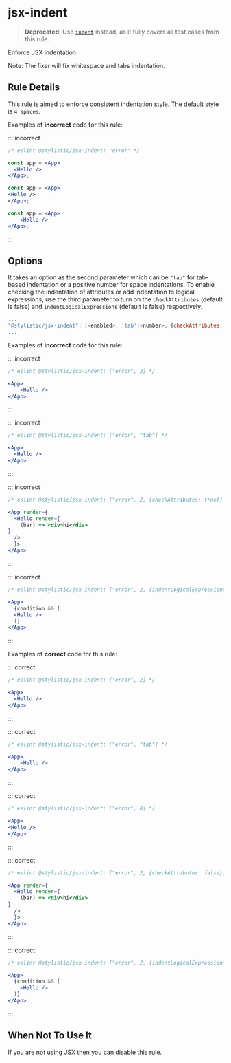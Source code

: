 # jsx-indent

> **Deprecated**: Use [`indent`](https://eslint.style/rules/default/indent) instead, as it fully covers all test cases from this rule.

Enforce JSX indentation.

Note: The fixer will fix whitespace and tabs indentation.

## Rule Details

This rule is aimed to enforce consistent indentation style. The default style is `4 spaces`.

Examples of **incorrect** code for this rule:

::: incorrect

```jsx
/* eslint @stylistic/jsx-indent: "error" */

const app = <App>
  <Hello />
</App>;

const app = <App>
<Hello />
</App>;

const app = <App>
	<Hello />
</App>;
```

:::

## Options

It takes an option as the second parameter which can be `"tab"` for tab-based indentation or a positive number for space indentations.
To enable checking the indentation of attributes or add indentation to logical expressions, use the third parameter to turn on the `checkAttributes` (default is false) and `indentLogicalExpressions` (default is false) respectively.

```js
...
"@stylistic/jsx-indent": [<enabled>, 'tab'|<number>, {checkAttributes: <boolean>, indentLogicalExpressions: <boolean>}]
...
```

Examples of **incorrect** code for this rule:

::: incorrect

```jsx
/* eslint @stylistic/jsx-indent: ["error", 2] */

<App>
    <Hello />
</App>
```

:::

::: incorrect

```jsx
/* eslint @stylistic/jsx-indent: ["error", "tab"] */

<App>
  <Hello />
</App>
```

:::

::: incorrect

```jsx
/* eslint @stylistic/jsx-indent: ["error", 2, {checkAttributes: true}] */

<App render={
  <Hello render={
    (bar) => <div>hi</div>
}
  />
  }>
</App>
```

:::

::: incorrect

```jsx
/* eslint @stylistic/jsx-indent: ["error", 2, {indentLogicalExpressions: true}] */

<App>
  {condition && (
  <Hello />
  )}
</App>
```

:::

Examples of **correct** code for this rule:

::: correct

```jsx
/* eslint @stylistic/jsx-indent: ["error", 2] */

<App>
  <Hello />
</App>
```

:::

::: correct

```jsx
/* eslint @stylistic/jsx-indent: ["error", "tab"] */

<App>
	<Hello />
</App>
```

:::

::: correct

```jsx
/* eslint @stylistic/jsx-indent: ["error", 0] */

<App>
<Hello />
</App>
```

:::

::: correct

```jsx
/* eslint @stylistic/jsx-indent: ["error", 2, {checkAttributes: false}] */

<App render={
  <Hello render={
    (bar) => <div>hi</div>
}
  />
  }>
</App>
```

:::

::: correct

```jsx
/* eslint @stylistic/jsx-indent: ["error", 2, {indentLogicalExpressions: true}] */

<App>
  {condition && (
    <Hello />
  )}
</App>
```

:::

## When Not To Use It

If you are not using JSX then you can disable this rule.
